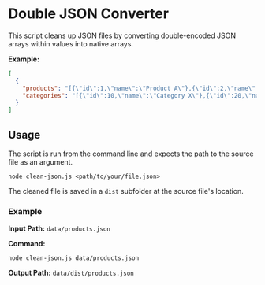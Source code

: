 # Double JSON Converter

This script cleans up JSON files by converting double-encoded JSON arrays within values into native arrays.

**Example:**
```json
[
  {
    "products": "[{\"id\":1,\"name\":\"Product A\"},{\"id\":2,\"name\":\"Product B\"}]",
    "categories": "[{\"id\":10,\"name\":\"Category X\"},{\"id\":20,\"name\":\"Category Y\"}]"
  }
]
```

## Usage

The script is run from the command line and expects the path to the source file as an argument.

```shell
node clean-json.js <path/to/your/file.json>
```

The cleaned file is saved in a `dist` subfolder at the source file's location.

### Example

**Input Path:** `data/products.json`

**Command:**
```shell
node clean-json.js data/products.json
```

**Output Path:** `data/dist/products.json`